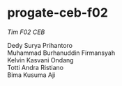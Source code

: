 # progate-ceb-f02
*Tim F02 CEB*

Dedy Surya Prihantoro  
Muhammad Burhanuddin Firmansyah  
Kelvin Kasvani Ondang  
Totti Andra Ristiano  
Bima Kusuma Aji

